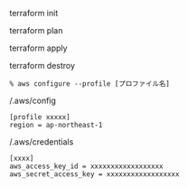 
terraform init

terraform plan

terraform apply

terraform destroy



```
% aws configure --profile [プロファイル名]
```

/.aws/config

```
[profile xxxxx]
region = ap-northeast-1
```

/.aws/credentials

```
[xxxx]
aws_access_key_id = xxxxxxxxxxxxxxxxxx
aws_secret_access_key = xxxxxxxxxxxxxxxxxx
```


